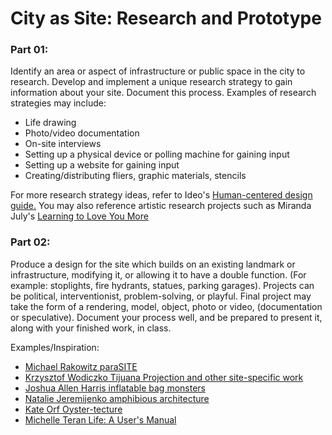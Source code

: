 # City as Site: Research and Prototype 

### Part 01: 
Identify an area or aspect of infrastructure or public space in the city to research. 
Develop and implement a unique research strategy to gain information about your site. Document this process.
Examples of research strategies may include:
* Life drawing
* Photo/video documentation
* On-site interviews
* Setting up a physical device or polling machine for gaining input
* Setting up a website for gaining input 
* Creating/distributing fliers, graphic materials, stencils

For more research strategy ideas, refer to Ideo's [Human-centered design guide.](https://www.ideo.com/post/design-kit) 
You may also reference artistic research projects such as Miranda July's [Learning to Love You More](http://learningtoloveyoumore.com/)

### Part 02:
Produce a design for the site which builds on an existing landmark or infrastructure, modifying it, or allowing it to have a double function. 
(For example: stoplights, fire hydrants, statues, parking garages). 
Projects can be political, interventionist, problem-solving, or playful. 
Final project may take the form of a rendering, model, object, photo or video, (documentation or speculative). 
Document your process well, and be prepared to present it, along with your finished work, in class.

Examples/Inspiration:
* [Michael Rakowitz paraSITE](http://www.michaelrakowitz.com/parasite/)
* [Krzysztof Wodiczko Tijuana Projection and other site-specific work](https://art21.org/artist/krzysztof-wodiczko/)
* [Joshua Allen Harris inflatable bag monsters](http://www.arttherapyblog.com/online/urban-street-art-5-inflatable-bag-monsters-by-joshua-allen-harris/#.W4hIpJNKg8Y)
* [Natalie Jeremijenko amphibious architecture](http://www.spontaneousinterventions.org/project/amphibious-architecture)
* [Kate Orf Oyster-tecture](https://www.6sqft.com/living-breakwaters-an-award-winning-project-brings-oyster-tecture-to-the-shores-of-staten-island/)
* [Michelle Teran Life: A User's Manual](http://www.ubermatic.org/?p=221) 
